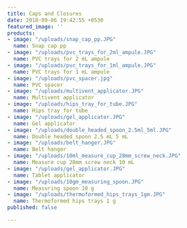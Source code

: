 ```yaml
---
title: Caps and Closures
date: 2018-09-06 19:42:55 +0530
featured_image: ''
products:
- image: "/uploads/snap_cap_pp.JPG"
  name: Snap cap pp
- image: "/uploads/pvc_trays_for_2ml_ampule.JPG"
  name: PVC trays for 2 mL ampule
- image: "/uploads/pvc_trays_for_1ml_ampule.JPG"
  name: PVC trays for 1 mL ampule
- image: "/uploads/pvc_spacer.jpg"
  name: PVC spacer
- image: "/uploads/multivent_applicator.JPG"
  name: Multivent applicator
- image: "/uploads/hips_tray_for_tube.JPG"
  name: Hips tray for tube
- image: "/uploads/gel_applicator.JPG"
  name: Gel applicator
- image: "/uploads/double_headed_spoon_2.5ml_5ml.JPG"
  name: Double headed spoon 2.5 mL 5 mL
- image: "/uploads/belt_hanger.JPG"
  name: Belt hanger
- image: "/uploads/10ml_measure_cup_28mm_screw_neck.JPG"
  name: Measure cup 28mm screw neck 10 mL
- image: "/uploads/gel_applicator.JPG"
  name: Tablet applicator
- image: "/uploads/10gm_measuring_spoon.JPG"
  name: Measuring spoon 10 g
- image: "/uploads/thermoformed_hips_trays_1gm.JPG"
  name: Thermoformed hips trays 1 g
published: false

---
```

